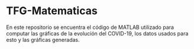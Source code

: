 # TFG-Matematicas

En este repositorio se encuentra el código de MATLAB utilizado para computar las gráficas de la evolución del COVID-19, los datos usados para esto y las gráficas generadas.
